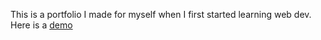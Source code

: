 This is a portfolio I made for myself when I first started learning web dev. </br>
Here is a [demo]()
